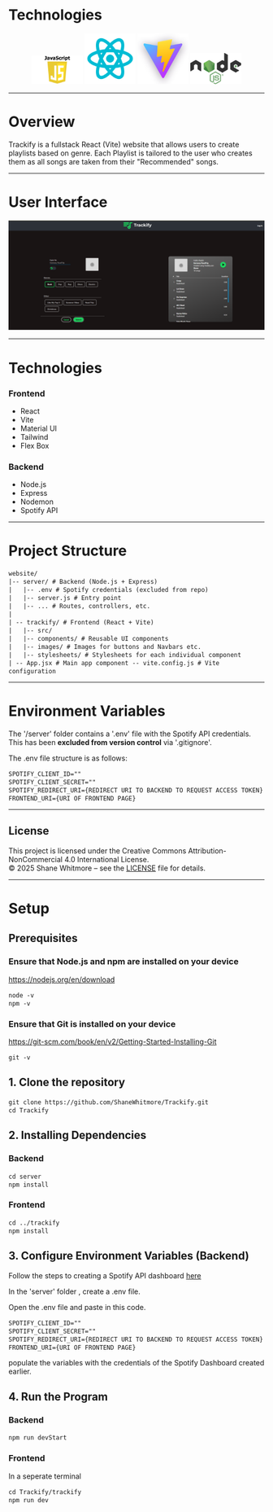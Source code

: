 # Technologies

<p align="center">
  <img src="./images/jsLogo.png" alt="JavaScript" width="100"/>
  <img src="./images/reactLogo.png" alt="React" width="100"/>
  <img src="./images/viteLogo.png" alt="Vite" width="100"/>
  <img src="./images/nodeLogo.png" alt="Node.js" width="100"/>
</p>

--- 


# Overview

Trackify is a fullstack React (Vite) website that allows users to create playlists based on genre.
Each Playlist is tailored to the user who creates them as all songs are taken from their "Recommended" songs.

---


# User Interface

<p align="center">
  <img src="./images/TrackifyUI.png" alt="User Interface"f/>
</p>

---


# Technologies

### Frontend
<ul>
  <li>React</li>
  <li>Vite</li>
  <li>Material UI</li>
  <li>Tailwind</li>
  <li>Flex Box</li>
</ul>


### Backend
<ul>
  <li>Node.js</li>
  <li>Express</li>
  <li>Nodemon</li>
  <li>Spotify API</li>
</ul>


---

# Project Structure

```
website/
|-- server/ # Backend (Node.js + Express)
|   |-- .env # Spotify credentials (excluded from repo)
|   |-- server.js # Entry point
|   |-- ... # Routes, controllers, etc. 
|
| -- trackify/ # Frontend (React + Vite)
|   |-- src/
|   |-- components/ # Reusable UI components
|   |-- images/ # Images for buttons and Navbars etc.
|   |-- stylesheets/ # Stylesheets for each individual component
| -- App.jsx # Main app component -- vite.config.js # Vite configuration
```



---

# Environment Variables

The '/server' folder contains a '.env' file with the Spotify API credentials.
This has been **excluded from version control** via '.gitignore'.

The .env file structure is as follows:

```
SPOTIFY_CLIENT_ID=""
SPOTIFY_CLIENT_SECRET=""
SPOTIFY_REDIRECT_URI={REDIRECT URI TO BACKEND TO REQUEST ACCESS TOKEN}
FRONTEND_URI={URI OF FRONTEND PAGE}

```


---



## License

This project is licensed under the Creative Commons Attribution-NonCommercial 4.0 International License.  
© 2025 Shane Whitmore – see the [LICENSE](LICENSE) file for details.


---


# Setup

## Prerequisites
 
### Ensure that Node.js and npm are installed on your device 

https://nodejs.org/en/download

```
node -v
npm -v
```

### Ensure that Git is installed on your device

https://git-scm.com/book/en/v2/Getting-Started-Installing-Git

```
git -v
```


## 1. Clone the repository

```
git clone https://github.com/ShaneWhitmore/Trackify.git
cd Trackify
```

## 2. Installing Dependencies

### Backend

```
cd server
npm install
```

### Frontend
```
cd ../trackify
npm install
```

## 3. Configure Environment Variables (Backend)

Follow the steps to creating a Spotify API dashboard <a href="https://developer.spotify.com/"> here </a>

In the 'server' folder , create a .env file.

Open the .env file and paste in this code.

```
SPOTIFY_CLIENT_ID=""
SPOTIFY_CLIENT_SECRET=""
SPOTIFY_REDIRECT_URI={REDIRECT URI TO BACKEND TO REQUEST ACCESS TOKEN}
FRONTEND_URI={URI OF FRONTEND PAGE}

```

populate the variables with the credentials of the Spotify Dashboard created earlier.

## 4. Run the Program

### Backend

```
npm run devStart
```

### Frontend

In a seperate terminal

```
cd Trackify/trackify
npm run dev
```
